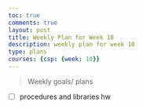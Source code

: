 ```yaml
---
toc: true
comments: true
layout: post
title: Weekly Plan for Week 10
description: weekly plan for week 10
type: plans
courses: {csp: {week: 10}}
---
```



> Weekly goals/ plans
- [ ] procedures and libraries hw